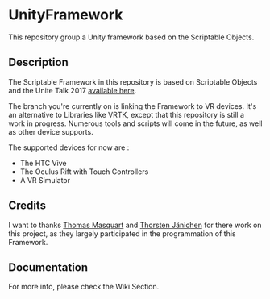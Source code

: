 # UnityFramework
This repository group a Unity framework based on the Scriptable Objects. 

## Description
The Scriptable Framework in this repository is based on Scriptable Objects and the Unite Talk 2017 [available here](https://youtu.be/raQ3iHhE_Kk). 

The branch you're currently on is linking the Framework to VR devices. It's an alternative to Libraries like VRTK, except that this repository is still a work in progress. Numerous tools and scripts will come in the future, as well as other device supports.

The supported devices for now are :
- The HTC Vive
- The Oculus Rift with Touch Controllers
- A VR Simulator


## Credits
I want to thanks [Thomas Masquart](https://github.com/ThmsMsqrt) and [Thorsten Jänichen](https://github.com/TJaenichen) for there work on this project, as they largely participated in the programmation of this Framework.


## Documentation
For more info, please check the Wiki Section.